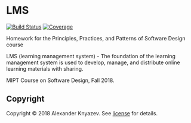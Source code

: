 # LMS

[![Build Status][travis-badge]][travis-url]
[![Coverage][coverage-image]][coverage-url]

Homework for the Principles, Practices, and Patterns of Software Design course

LMS (learning management system) - The foundation of the learning management system is used to develop, manage, 
and distribute online learning materials with sharing.

MIPT Course on Software Design, Fall 2018.

## Copyright

Copyright © 2018 Alexander Knyazev. See [license] for details.

[license]: LICENSE.txt
[travis-url]: https://travis-ci.org/sashanight/LMS
[travis-badge]: https://travis-ci.org/sashanight/LMS.svg?branch=master
[coverage-image]: https://codecov.io/gh/sashanight/LMS/branch/master/graph/badge.svg
[coverage-url]: https://codecov.io/gh/sashanight/LMS
